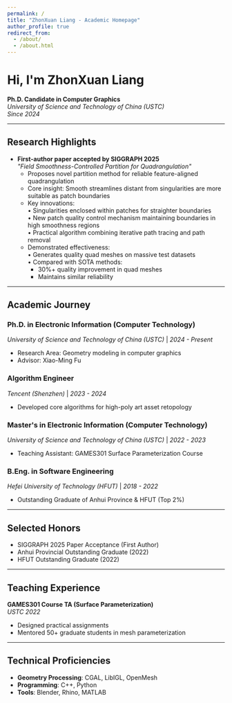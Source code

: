 ```yaml
---
permalink: /
title: "ZhonXuan Liang - Academic Homepage"
author_profile: true
redirect_from: 
  - /about/
  - /about.html
---
```


# Hi, I'm **ZhonXuan Liang**  
**Ph.D. Candidate in Computer Graphics**  
*University of Science and Technology of China (USTC)*  
*Since 2024*  

---

## Research Highlights  
- **First-author paper accepted by SIGGRAPH 2025**  
  *"Field Smoothness-Controlled Partition for Quadrangulation"*  
  - Proposes novel partition method for reliable feature-aligned quadrangulation  
  - Core insight: Smooth streamlines distant from singularities are more suitable as patch boundaries  
  - Key innovations:  
    • Singularities enclosed within patches for straighter boundaries  
    • New patch quality control mechanism maintaining boundaries in high smoothness regions  
    • Practical algorithm combining iterative path tracing and path removal  
  - Demonstrated effectiveness:  
    • Generates quality quad meshes on massive test datasets  
    • Compared with SOTA methods:  
      - 30%+ quality improvement in quad meshes  
      - Maintains similar reliability  

---

## Academic Journey  

### Ph.D. in Electronic Information (Computer Technology)  
*University of Science and Technology of China (USTC)* | *2024 - Present*  
- Research Area: Geometry modeling in computer graphics  
- Advisor: Xiao-Ming Fu 

### Algorithm Engineer  
*Tencent (Shenzhen)* | *2023 - 2024*  
- Developed core algorithms for high-poly art asset retopology  

### Master's in Electronic Information (Computer Technology)  
*University of Science and Technology of China (USTC)* | *2022 - 2023*  
- Teaching Assistant: GAMES301 Surface Parameterization Course  

### B.Eng. in Software Engineering  
*Hefei University of Technology (HFUT)* | *2018 - 2022*  
- Outstanding Graduate of Anhui Province & HFUT (Top 2%)  

---

## Selected Honors  
- SIGGRAPH 2025 Paper Acceptance (First Author)  
- Anhui Provincial Outstanding Graduate (2022)  
- HFUT Outstanding Graduate (2022)  

---

## Teaching Experience  
**GAMES301 Course TA (Surface Parameterization)**  
*USTC 2022*  
- Designed practical assignments  
- Mentored 50+ graduate students in mesh parameterization  

---

## Technical Proficiencies  
- **Geometry Processing**: CGAL, LibIGL, OpenMesh  
- **Programming**: C++, Python  
- **Tools**: Blender, Rhino, MATLAB  
